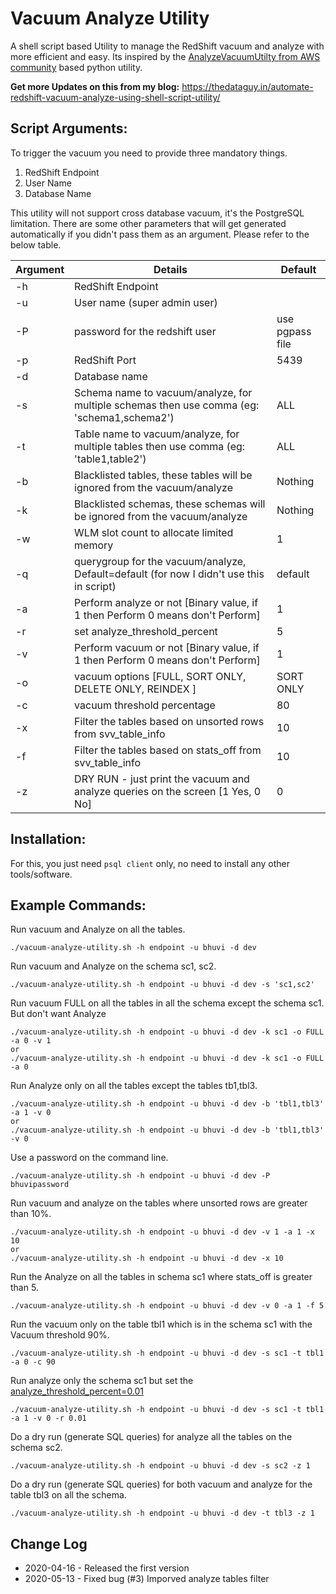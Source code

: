 # Vacuum Analyze Utility

A shell script based Utility to manage the RedShift vacuum and analyze with more efficient and easy. Its inspired by the [AnalyzeVacuumUtilty from AWS community](https://github.com/awslabs/amazon-redshift-utils/tree/master/src/AnalyzeVacuumUtility) based python utility.

**Get more Updates on this from my blog:** https://thedataguy.in/automate-redshift-vacuum-analyze-using-shell-script-utility/

## Script Arguments:

To trigger the vacuum you need to provide three mandatory things. 

1. RedShift Endpoint
2. User Name
3. Database Name

This utility will not support cross database vacuum, it's the PostgreSQL limitation. 
There are some other parameters that will get generated automatically if you didn't pass them as an argument. Please refer to the below table.

| Argument | Details                                                                                    | Default         |
|----------|--------------------------------------------------------------------------------------------|-----------------|
| -h       | RedShift Endpoint                                                                          |                 |
| -u       | User name (super admin user)                                                               |                 |
| -P       | password for the redshift user                                                             | use pgpass file |
| -p       | RedShift Port                                                                              | 5439            |
| -d       | Database name                                                                              |                 |
| -s       | Schema name to vacuum/analyze, for multiple schemas then use comma (eg: 'schema1,schema2') | ALL             |
| -t       | Table name to vacuum/analyze, for multiple tables then use comma (eg: 'table1,table2')     | ALL             |
| -b       | Blacklisted tables, these tables will be ignored from the vacuum/analyze                   | Nothing         |
| -k       | Blacklisted schemas, these schemas will be ignored from the vacuum/analyze                 | Nothing         |
| -w       | WLM slot count to allocate limited memory                                                  | 1               |
| -q       | querygroup for the vacuum/analyze, Default=default (for now I didn't use this in script)   | default         |
| -a       | Perform analyze or not [Binary value, if 1 then Perform 0 means don't Perform]             | 1               |
| -r       | set analyze_threshold_percent                                                              | 5               |
| -v       | Perform vacuum or not [Binary value, if 1 then Perform 0 means don't Perform]              | 1               |
| -o       | vacuum options [FULL, SORT ONLY, DELETE ONLY, REINDEX ]                                    | SORT ONLY       |
| -c       | vacuum threshold percentage                                                                | 80              |
| -x       | Filter the tables based on unsorted rows from svv_table_info                               | 10              |
| -f       | Filter the tables based on stats_off from svv_table_info                                   | 10              |
| -z       | DRY RUN - just print the vacuum and analyze queries on the screen [1 Yes, 0 No]            | 0               |

## Installation:

For this, you just need `psql client` only, no need to install any other tools/software.

## Example Commands:

Run vacuum and Analyze on all the tables.
```
./vacuum-analyze-utility.sh -h endpoint -u bhuvi -d dev 
```
Run vacuum and Analyze on the schema sc1, sc2.
```
./vacuum-analyze-utility.sh -h endpoint -u bhuvi -d dev -s 'sc1,sc2'
```
Run vacuum FULL on all the tables in all the schema except the schema sc1. But don't want Analyze
```
./vacuum-analyze-utility.sh -h endpoint -u bhuvi -d dev -k sc1 -o FULL -a 0 -v 1
or
./vacuum-analyze-utility.sh -h endpoint -u bhuvi -d dev -k sc1 -o FULL -a 0
```
Run Analyze only on all the tables except the tables tb1,tbl3.
```
./vacuum-analyze-utility.sh -h endpoint -u bhuvi -d dev -b 'tbl1,tbl3' -a 1 -v 0
or 
./vacuum-analyze-utility.sh -h endpoint -u bhuvi -d dev -b 'tbl1,tbl3' -v 0
```
Use a password on the command line.
```
./vacuum-analyze-utility.sh -h endpoint -u bhuvi -d dev -P bhuvipassword
```
Run vacuum and analyze on the tables where unsorted rows are greater than 10%.
```
./vacuum-analyze-utility.sh -h endpoint -u bhuvi -d dev -v 1 -a 1 -x 10
or
./vacuum-analyze-utility.sh -h endpoint -u bhuvi -d dev -x 10
```
Run the Analyze on all the tables in schema sc1 where stats_off is greater than 5.
```
./vacuum-analyze-utility.sh -h endpoint -u bhuvi -d dev -v 0 -a 1 -f 5
```
Run the vacuum only on the table tbl1 which is in the schema sc1 with the Vacuum threshold 90%.
```
./vacuum-analyze-utility.sh -h endpoint -u bhuvi -d dev -s sc1 -t tbl1 -a 0 -c 90
```
Run analyze only the schema sc1 but set the [analyze_threshold_percent=0.01](https://docs.aws.amazon.com/redshift/latest/dg/r_analyze_threshold_percent.html)
```
./vacuum-analyze-utility.sh -h endpoint -u bhuvi -d dev -s sc1 -t tbl1 -a 1 -v 0 -r 0.01
```
Do a dry run (generate SQL queries) for analyze all the tables on the schema sc2.
```
./vacuum-analyze-utility.sh -h endpoint -u bhuvi -d dev -s sc2 -z 1
```
Do a dry run (generate SQL queries) for both vacuum and analyze for the table tbl3 on all the schema. 
```
./vacuum-analyze-utility.sh -h endpoint -u bhuvi -d dev -t tbl3 -z 1
```

## Change Log

* 2020-04-16 - Released the first version
* 2020-05-13 - Fixed bug (#3) Imporved analyze tables filter 